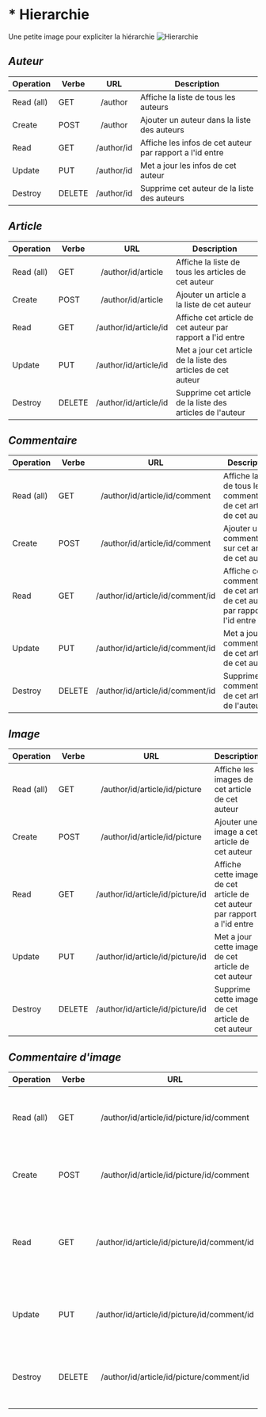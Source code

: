 # * Hierarchie

Une petite image pour expliciter la hiérarchie
![Hierarchie](http://zupimages.net/up/16/38/605y.png)


## *Auteur*
| Operation | Verbe |      URL      | Description                                                         |
|-----------|-------|:-------------:|---------------------------------------------------------------------|
|Read (all) | GET   |/author        | Affiche la liste de tous les auteurs                                |
|Create     | POST  |/author        | Ajouter un auteur dans la liste des auteurs                         |
| Read      | GET   |/author/id     | Affiche les infos de cet auteur par rapport a l'id entre            |
|Update     | PUT   |/author/id     | Met a jour les infos de cet auteur                                  |
| Destroy   | DELETE|/author/id     | Supprime cet auteur de la liste des auteurs                         |

## *Article*
| Operation | Verbe |      URL      | Description                                                         |
|-----------|-------|:-------------:|---------------------------------------------------------------------|
|Read (all) | GET   |/author/id/article        | Affiche la liste de tous les articles de cet auteur                                |
|Create     | POST  |/author/id/article        | Ajouter un article a la liste de cet auteur                         |
| Read      | GET   |/author/id/article/id     | Affiche cet article de cet auteur par rapport a l'id entre            |
|Update     | PUT   |/author/id/article/id     | Met a jour cet article de la liste des articles de cet auteur                                  |
| Destroy   | DELETE|/author/id/article/id     | Supprime cet article de la liste des articles de l'auteur                         |

## *Commentaire*
| Operation | Verbe |      URL      | Description                                                         |
|-----------|-------|:-------------:|---------------------------------------------------------------------|
|Read (all) | GET   |/author/id/article/id/comment        | Affiche la liste de tous les commentaires de cet article de cet auteur                                |
|Create     | POST  |/author/id/article/id/comment        | Ajouter un commentaire sur cet article de cet auteur                         |
| Read      | GET   |/author/id/article/id/comment/id     | Affiche ce commentaire de cet article de cet auteur par rapport a l'id entre            |
|Update     | PUT   |/author/id/article/id/comment/id     | Met a jour ce commentaire de cet article de cet auteur                                  |
| Destroy   | DELETE|/author/id/article/id/comment/id     | Supprime ce commentaire de cet article de l'auteur    |

## *Image*
| Operation | Verbe |      URL      | Description                                                         |
|-----------|-------|:-------------:|---------------------------------------------------------------------|
|Read (all) | GET   |/author/id/article/id/picture        | Affiche les images de cet article de cet auteur                                |
|Create     | POST  |/author/id/article/id/picture       | Ajouter une image a cet article de cet auteur                         |
| Read      | GET   |/author/id/article/id/picture/id     | Affiche cette image de cet article de cet auteur par rapport a l'id entre            |
|Update     | PUT   |/author/id/article/id/picture/id     | Met a jour cette image de cet article de cet auteur                                  |
| Destroy   | DELETE|/author/id/article/id/picture/id     | Supprime cette image de cet article de cet auteur |

## *Commentaire d'image*
| Operation | Verbe |      URL      | Description                                                         |
|-----------|-------|:-------------:|---------------------------------------------------------------------|
|Read (all) | GET   |/author/id/article/id/picture/id/comment        | Affiche les commentaires de cette image de cet article de cet auteur                                |
|Create     | POST  |/author/id/article/id/picture/id/comment       | Ajouter un commentaire a cette image de cet article de cet auteur                         |
| Read      | GET   |/author/id/article/id/picture/id/comment/id     | Affiche ce commentaire de cet cette image de cet article de cet auteur par rapport a l'id entre            |
|Update     | PUT   |/author/id/article/id/picture/id/comment/id     | Met a jour ce commentaire de cette image de cet article de cet auteur                                  |
| Destroy   | DELETE|/author/id/article/id/picture/comment/id    | Supprime ce commentaire de cette image de cet article de cet auteur|
